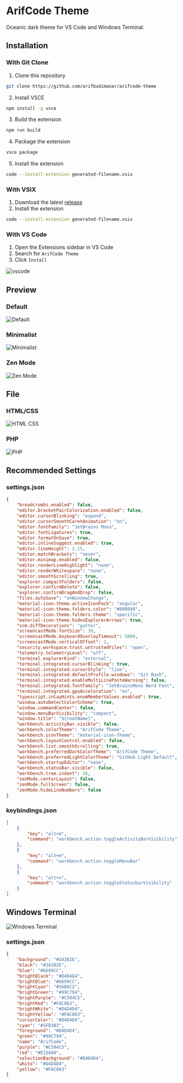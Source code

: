 # ArifCode Theme

Oceanic dark theme for VS Code and Windows Terminal.

## Installation
### With Git Clone
1. Clone this repository
```bash
git clone https://github.com/arifbudimanar/arifcode-theme
```

2. Install VSCE
```bash
npm install -g vsce
```

3. Build the extension
```bash
npm run build
```

4. Package the extension
```bash
vsce package
```

5. Install the extension

```bash
code --install-extension generated-filename.vsix
```
### With VSIX
1. Download the latest [release](https://github.com/arifbudimanar/arifcode-theme/releases)
2. Install the extension
```bash
code --install-extension generated-filename.vsix
```
### With VS Code
1. Open the Extensions sidebar in VS Code
2. Search for `ArifCode Theme`
3. Click `Install`

![vscode](images/vscode.png)

## Preview
### Default
![Default](images/default.png)
### Minimalist
![Minimalist](images/minimalist.png)
### Zen Mode
![Zen Mode](images/zenmode.png)

## File
### HTML/CSS
![HTML CSS](images/htmlcss.png)
### PHP
![PHP](images/php.png)

## Recommended Settings
### settings.json
```json
{
	"breadcrumbs.enabled": false,
	"editor.bracketPairColorization.enabled": false,
	"editor.cursorBlinking": "expand",
	"editor.cursorSmoothCaretAnimation": "on",
	"editor.fontFamily": "JetBrains Mono",
	"editor.fontLigatures": true,
	"editor.formatOnSave": true,
	"editor.inlineSuggest.enabled": true,
	"editor.lineHeight": 2.15,
	"editor.matchBrackets": "never",
	"editor.minimap.enabled": false,
	"editor.renderLineHighlight": "none",
	"editor.renderWhitespace": "none",
	"editor.smoothScrolling": true,
	"explorer.compactFolders": false,
	"explorer.confirmDelete": false,
	"explorer.confirmDragAndDrop": false,
	"files.autoSave": "onWindowChange",
	"material-icon-theme.activeIconPack": "angular",
	"material-icon-theme.folders.color": "#808080",
	"material-icon-theme.folders.theme": "specific",
	"material-icon-theme.hidesExplorerArrows": true,
	"scm.diffDecorations": "gutter",
	"screencastMode.fontSize": 30,
	"screencastMode.keyboardOverlayTimeout": 5000,
	"screencastMode.verticalOffset": 2,
	"security.workspace.trust.untrustedFiles": "open",
	"telemetry.telemetryLevel": "off",
	"terminal.explorerKind": "external",
	"terminal.integrated.cursorBlinking": true,
	"terminal.integrated.cursorStyle": "line",
	"terminal.integrated.defaultProfile.windows": "Git Bash",
	"terminal.integrated.enableMultiLinePasteWarning": false,
	"terminal.integrated.fontFamily": "JetBrainsMono Nerd Font",
	"terminal.integrated.gpuAcceleration": "on",
	"typescript.inlayHints.enumMemberValues.enabled": true,
	"window.autoDetectColorScheme": true,
	"window.commandCenter": false,
	"window.menuBarVisibility": "compact",
	"window.title": "${rootName}",
	"workbench.activityBar.visible": false,
	"workbench.colorTheme": "ArifCode Theme",
	"workbench.iconTheme": "material-icon-theme",
	"workbench.layoutControl.enabled": false,
	"workbench.list.smoothScrolling": true,
	"workbench.preferredDarkColorTheme": "ArifCode Theme",
	"workbench.preferredLightColorTheme": "GitHub Light Default",
	"workbench.startupEditor": "none",
	"workbench.statusBar.visible": false,
	"workbench.tree.indent": 16,
	"zenMode.centerLayout": false,
	"zenMode.fullScreen": false,
	"zenMode.hideLineNumbers": false
}
```

### keybindings.json
```json
[
    {
        "key": "alt+b",
        "command": "workbench.action.toggleActivityBarVisibility"
    },
    {
        "key": "alt+m",
        "command": "workbench.action.toggleMenuBar"
    },
    {
        "key": "alt+n",
        "command": "workbench.action.toggleStatusbarVisibility"
    }
]

```

## Windows Terminal
![Windows Terminal](images/windowsterminal.png)
### settings.json
```json
{
    "background": "#242B2E",
    "black": "#242B2E",
    "blue": "#6699CC",
    "brightBlack": "#D4D4D4",
    "brightBlue": "#6699CC",
    "brightCyan": "#56B6C2",
    "brightGreen": "#99C794",
    "brightPurple": "#C594C5",
    "brightRed": "#FAC863",
    "brightWhite": "#D4D4D4",
    "brightYellow": "#FAC863",
    "cursorColor": "#D4D4D4",
    "cyan": "#5FB3B3",
    "foreground": "#D4D4D4",
    "green": "#99C794",
    "name": "ArifCode",
    "purple": "#C594C5",
    "red": "#E15A60",
    "selectionBackground": "#D4D4D4",
    "white": "#D4D4D4",
    "yellow": "#FAC863"
}

```